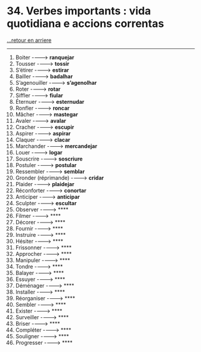 # 34. Verbes importants : vida quotidiana e accions correntas

[...retour en arriere](../../../menu_fiches.md)

---

1. Boiter  ----> **ranquejar**
2. Tousser  ----> **tossir**
3. S’étirer  ----> **estirar**
4. Bailler  ----> **badalhar**
5. S’agenouiller  ----> **s’agenolhar**
6. Roter  ----> **rotar**
7. Siffler  ----> **fiular**
8. Éternuer  ----> **esternudar**
9. Ronfler  ----> **roncar**
10. Mâcher  ----> **mastegar**
11. Avaler  ----> **avalar**
12. Cracher  ----> **escupir**
13. Aspirer  ----> **aspirar**
14. Claquer ----> **clacar**  
15. Marchander  ----> **mercandejar**
16. Louer  ----> **logar**
17. Souscrire  ----> **soscriure**
18. Postuler  ----> **postular**
19. Ressembler  ----> **semblar**
21. Gronder (réprimande) ----> **cridar**
22. Plaider  ----> **plaidejar**
23. Réconforter  ----> **conortar**
24. Anticiper  ----> **anticipar**
26. Sculpter  ----> **escultar**
27. Observer  ----> ****
28. Filmer  ----> ****
29. Décorer  ----> ****
30. Fournir  ----> ****
31. Instruire  ----> ****
33. Hésiter  ----> ****
34. Frissonner  ----> ****
35. Approcher  ----> ****
36. Manipuler  ----> ****
37. Tondre  ----> ****
38. Balayer  ----> ****
39. Essuyer  ----> ****
40. Déménager  ----> ****
41. Installer  ----> ****
43. Réorganiser  ----> ****
44. Sembler  ----> ****
45. Exister  ----> ****
46. Surveiller  ----> ****
47. Briser  ----> ****
48. Compléter  ----> ****
49. Souligner  ----> ****
50. Progresser  ----> ****